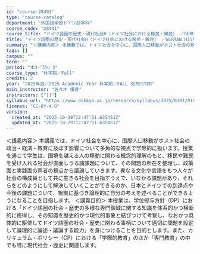 ```yaml
---
id: "course:28491"
type: "course-catalog"
department: "外国語学部ドイツ語学科"
course_code: "28491"
course_title: "ドイツ語圏の歴史・現代社会H（ドイツ社会における移民・難民） ／GERMAN HISTORY AND CONTEMPORARY SOCIETY H"
title: "ドイツ語圏の歴史・現代社会H（ドイツ社会における移民・難民） ／GERMAN HISTORY AND CONTEMPORARY SOCIETY H"
summary: "＜講義内容＞ 本講義では、ドイツ社会を中心に、国際人口移動がホスト社会の政治・経済・教育に及ぼす影響について多角的な視点で学際的に扱います。授業を通じて学生は、国境を越える人の移動に関わる概念的理解のもと、移民や難民を受け入れる社会が直面し…"
tags: []
campus: ""
term: ""
period: "木3／Thu 3"
course_type: "秋学期／Fall"
credits: 2
year: "2025年度／2025 Academic Year 秋学期／FALL SEMESTER"
main_instructor: "佐々木 優香"
instructors: ["[]"]
syllabus_url: "https://www.dokkyo.ac.jp/research/syllabus/2025/0101/0101_28491_ja_JP.html"
license: "CC-BY-4.0"
version:
  created_at: "2025-10-29T12:47:51.635451Z"
  updated_at: "2025-10-29T12:47:51.635451Z"
---
```

＜講義内容＞ 本講義では、ドイツ社会を中心に、国際人口移動がホスト社会の政治・経済・教育に及ぼす影響について多角的な視点で学際的に扱います。授業を通じて学生は、国境を越える人の移動に関わる概念的理解のもと、移民や難民を受け入れる社会が直面しうる諸課題について、その問題の所在を整理し、政策面と実践面の両者の視点から議論していきます。異なる文化や言語をもつ人々が社会の構成員として共に生きる社会を目指すうえで、いなかる課題があり、それらをどのようにして解決していくことができるのか、日本とドイツでの到達点や今後の課題について、根拠に基づき論理的に自分の考えを述べることができるようになることを目指します。 ＜講義目的＞ 本授業は、学位授与方針（DP）における「ドイツ語圏の社会・歴史の多様な専門領域に関する知識を体系的かつ横断的に修得し、その知識を歴史的かつ現代的事象と結びつけて考察し、なおかつ具体的に駆使してドイツ語圏の社会・歴史に関わる事柄について適切に問題を設定して論理的に論述・議論する能力」を身につけることを目的とします。また、カリキュラム・ポリシー（CP）における「学際的教育」のほか「専門教育」の中でも特に現代社会・歴史に関連します。

